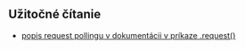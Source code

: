 ## Užitočné čítanie
* [popis request pollingu v dokumentácii v príkaze .request()](https://docs.cypress.io/api/commands/request.html#Request-Polling)